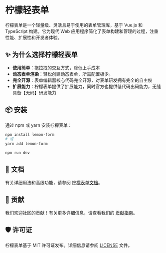 # 柠檬轻表单

柠檬表单是一个轻量级、灵活且易于使用的表单管理库，基于 Vue.js 和 TypeScript 构建。它为现代 Web 应用程序简化了表单构建和管理的过程，注重性能、扩展性和开发者体验。

## ✨ 为什么选择柠檬轻表单

- **使用简单**：拖拉拽的交互方式，降低上手成本
- **动态表单渲染**：轻松创建动态表单，所需配置极少。
- **完全开源**：表单编辑器核心代码完全开源，对表单研发拥有完全的自主权
- **扩展能力**：柠檬表单提供了扩展能力，同时官方也提供低代码出码能力，无缝具备【无码】研发能力


## 📦 安装

通过 npm 或 yarn 安装柠檬表单：

```bash
npm install lemon-form
# 或
yarn add lemon-form

npm run dev
```


## 📖 文档

有关详细用法和高级功能，请参阅 [柠檬表单文档](https://github.com/bojue/lemon-form/wiki)。

## 🤝 贡献

我们欢迎社区的贡献！有关更多详细信息，请查看我们的 [贡献指南](https://github.com/bojue/lemon-form/blob/main/CONTRIBUTING.md)。

## 🛡️ 许可证

柠檬表单基于 MIT 许可证发布。详细信息请参阅 [LICENSE](https://github.com/bojue/lemon-form/blob/main/LICENSE) 文件。
```
